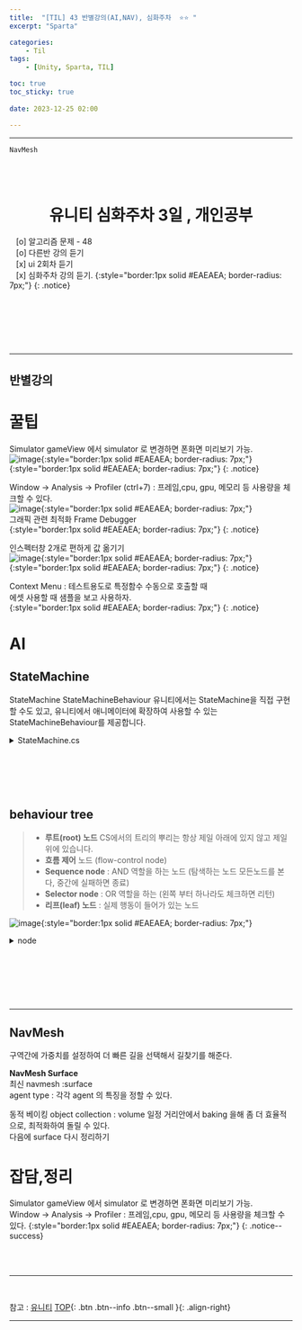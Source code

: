 ```yaml
---
title:  "[TIL] 43 반별강의(AI,NAV), 심화주차  ⭐⭐ "
excerpt: "Sparta"

categories:
    - Til
tags:
    - [Unity, Sparta, TIL]

toc: true
toc_sticky: true
 
date: 2023-12-25 02:00

---
```

- - -

`NavMesh`

<BR><BR>


<center><H1>  유니티 심화주차 3일 , 개인공부 </H1></center>

&nbsp;&nbsp; [o] 알고리즘 문제  - 48   
&nbsp;&nbsp; [o] 다른반 강의 듣기  
&nbsp;&nbsp; [x] ui 2회차 듣기      
&nbsp;&nbsp; [x] 심화주차 강의 듣기.
{:style="border:1px solid #EAEAEA; border-radius: 7px;"}
{: .notice}  

<br><br><br><br><br>
- - - 

<h2> 반별강의 </h2>

# 꿀팁
Simulator gameView 에서 simulator 로 변경하면 폰화면 미리보기 가능.  
![image](https://github.com/levell1/levell1.github.io/assets/96651722/c7e5165a-ab9a-44a8-999a-126468b80cc0){:style="border:1px solid #EAEAEA; border-radius: 7px;"}  
{:style="border:1px solid #EAEAEA; border-radius: 7px;"}
{: .notice}  

Window -> Analysis -> Profiler (ctrl+7) : 프레임,cpu, gpu, 메모리 등 사용량을 체크할 수 있다.  
![image](https://github.com/levell1/levell1.github.io/assets/96651722/4847a5a5-671b-4f6a-987e-062faa562e9e){:style="border:1px solid #EAEAEA; border-radius: 7px;"}  
그래픽 관련 최적화 Frame Debugger  
{:style="border:1px solid #EAEAEA; border-radius: 7px;"}
{: .notice}  

인스펙터창 2개로 편하게 값 옮기기  
![image](https://github.com/levell1/levell1.github.io/assets/96651722/c8c69f9e-6914-408b-9e1e-70d44834cef1){:style="border:1px solid #EAEAEA; border-radius: 7px;"}  
{:style="border:1px solid #EAEAEA; border-radius: 7px;"}
{: .notice}  

Context Menu : 테스트용도로 특정함수 수동으로 호출할 때  
에셋 사용할 때 샘플을 보고 사용하자.  
{:style="border:1px solid #EAEAEA; border-radius: 7px;"}
{: .notice}  

# AI

## StateMachine
StateMachine StateMachineBehaviour
유니티에서는 StateMachine을 직접 구현할 수도 있고, 유니티에서 애니메이터에 확장하여 사용할 수 있는 StateMachineBehaviour를 제공합니다.  

<details>
<summary>StateMachine.cs</summary>

<div class="notice--primary" markdown="1"> 

```c#
using UnityEngine;

public class AttackBehaviour : StateMachineBehaviour
{
	public GameObject particle;
	public float radius;
	public float power;
	
	protected GameObject clone;
	
	override public void OnStateEnter(Animator animator, AnimatorStateInfo stateInfo, int layerIndex)
	{
        Debug.Log("OnStateEnter ");
		clone = Instantiate(particle, animator.rootPosition, Quaternion.identity) as GameObject;
		Rigidbody rb = clone.GetComponent<Rigidbody>();
		rb.AddExplosionForce(power, animator.rootPosition, radius, 3.0f);
	}
	override public void OnStateExit(Animator animator, AnimatorStateInfo stateInfo, int layerIndex)
	{
        Debug.Log("OnStateExit ");
		Destroy(clone);
	}
	override public void OnStateUpdate(Animator animator, AnimatorStateInfo stateInfo, int layerIndex)
	{
		Debug.Log("On Attack Update ");
	}
	override public void OnStateMove(Animator animator, AnimatorStateInfo stateInfo, int layerIndex)
	{
		Debug.Log("On Attack Move ");
	}
	override public void OnStateIK(Animator animator, AnimatorStateInfo stateInfo, int layerIndex)
	{
		Debug.Log("On Attack IK ");
	}
}
```

- OnStateEnter 애니메이션 실행 시
- OnStateExit  애니메이션 종료 시
- OnStateUpdate 매 프레임마다 실행
- OnAnimatorMove: 업데이트 프레임마다 루트 모션을 수정할 수 있도록 각 Animator 컴포넌트에 대해 한 번 호출됩니다.
- OnAnimatorIK: 애니메이션 IK를 설정합니다. IK pass가 활성화된 각 애니메이터 컨트롤러 레이어에 대해 한 번 호출됩니다.
	
</div>
</details>

<br><br><br><br>

## behaviour tree

> - **루트(root) 노드** CS에서의 트리의 뿌리는 항상 제일 아래에 있지 않고 제일 위에 있습니다.
> - **흐름 제어** 노드 (flow-control node)
> - **Sequence node** : AND 역할을 하는 노드 (탐색하는 노드 모든노드를 본다, 중간에 실패하면 종료)
> - **Selector node** : OR 역할을 하는  (왼쪽 부터 하나라도 체크하면 리턴)
> - **리프(leaf) 노드** : 실제 행동이 들어가 있는 노드

![image](https://github.com/levell1/levell1.github.io/assets/96651722/361936dd-c77a-4ab0-b15e-351a606e36d0){:style="border:1px solid #EAEAEA; border-radius: 7px;"}

<details>
<summary>node</summary>

<div class="notice--primary" markdown="1"> 

```c#
public enum NodeState
{
    Running,
    Failure,
    Success
}

public abstract class Node
{
    protected NodeState state;
    public Node parentNode;
    protected List<Node> childrenNode = new List<Node>();

    public Node()
    {
        parentNode = null;
    }

    public Node(List<Node> children)
    {
        foreach(var child in children)
        {
            AttatchChild(child);
        }
    }

    public void AttatchChild(Node child)
    {
        childrenNode.Add(child);
        child.parentNode = this;
    }

    public abstract NodeState Evaluate();
}

public class SequenceNode : Node
{
    public SequenceNode() : base() {}

    public SequenceNode(List<Node> children) : base(children) {}

    public override NodeState Evaluate()
    {
        bool bNowRunning = false;
        foreach (Node node in childrenNode)
        {
            switch (node.Evaluate())
            {
                case NodeState.Failure:
                    return state = NodeState.Failure;
                case NodeState.Success:
                    continue;
                case NodeState.Running:
                    bNowRunning = true;
                    continue;
                default:
                    continue;
            }
        }

        return state = bNowRunning ? NodeState.Running : NodeState.Success;
    }
}

public class SelectorNode : Node
{
    public SelectorNode() : base(){}

    public SelectorNode(List<Node> children) : base(children){}

    public override NodeState Evaluate()
    {
        foreach(Node node in childrenNode)
        {
            switch(node.Evaluate())
            {
                case NodeState.Failure:
                    continue;
                case NodeState.Success:
                    return state = NodeState.Success;
                case NodeState.Running:
                    return state = NodeState.Running;
                default:
                    continue;
            }
        }

        return state = NodeState.Failure;
    }
}

```

</div>
</details>

<br><br><br><br><br>
- - - 

## NavMesh 
구역간에 가중치를 설정하여 더 빠른 길을 선택해서 길찾기를 해준다.

**NavMesh Surface**  
최신 navmesh :surface  
agent type : 각각 agent 의 특징을 정할 수 있다.  

동적 베이킹 
object collection : volume 
일정 거리안에서 baking 을해 좀 더 효율적으로, 최적화하여 돌릴 수 있다.  
다음에 surface 다시 정리하기  

# 잡담,정리
Simulator gameView 에서 simulator 로 변경하면 폰화면 미리보기 가능.  
Window -> Analysis -> Profiler : 프레임,cpu, gpu, 메모리 등 사용량을 체크할 수 있다.
{:style="border:1px solid #EAEAEA; border-radius: 7px;"}
{: .notice--success}  


<br><br>
- - -

<br>

참고 : [유니티](https://docs.unity3d.com/kr/)
[TOP](#){: .btn .btn--info .btn--small }{: .align-right}
<br>
- - -
